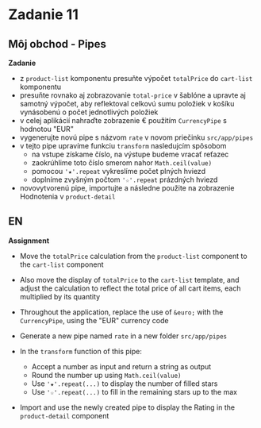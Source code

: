 # Zadanie 11

## Môj obchod - Pipes

**Zadanie**

- z `product-list` komponentu presuňte výpočet `totalPrice` do `cart-list` komponentu
- presuňte rovnako aj zobrazovanie `total-price` v šablóne a upravte aj samotný výpočet, aby reflektoval celkovú sumu položiek v košíku vynásobenú o počet jednotlivých položiek
- v celej aplikácií nahraďte zobrazenie &euro; použitím `CurrencyPipe` s hodnotou "EUR"
- vygenerujte novú pipe s názvom `rate` v novom priečinku `src/app/pipes`
- v tejto pipe upravíme funkciu `transform` nasledujcím spôsobom
  - na vstupe získame číslo, na výstupe budeme vracať reťazec
  - zaokrúhlime toto číslo smerom nahor `Math.ceil(value)`
  - pomocou `'★'.repeat` vykreslíme počet plných hviezd
  - doplníme zvyšným počtom `'☆'.repeat` prázdných hviezd
- novovytvorenú pipe, importujte a následne použite na zobrazenie Hodnotenia v `product-detail`

## EN

**Assignment**

- Move the `totalPrice` calculation from the `product-list` component to the `cart-list` component
- Also move the display of `totalPrice` to the `cart-list` template, and adjust the calculation to reflect the total price of all cart items, each multiplied by its quantity
- Throughout the application, replace the use of `&euro;` with the `CurrencyPipe`, using the "EUR" currency code
- Generate a new pipe named `rate` in a new folder `src/app/pipes`
- In the `transform` function of this pipe:

  - Accept a number as input and return a string as output
  - Round the number up using `Math.ceil(value)`
  - Use `'★'.repeat(...)` to display the number of filled stars
  - Use `'☆'.repeat(...)` to fill in the remaining stars up to the max

- Import and use the newly created pipe to display the Rating in the `product-detail` component
